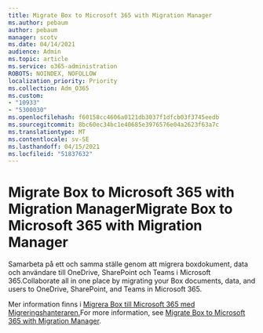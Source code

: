 ```yaml
---
title: Migrate Box to Microsoft 365 with Migration Manager
ms.author: pebaum
author: pebaum
manager: scotv
ms.date: 04/14/2021
audience: Admin
ms.topic: article
ms.service: o365-administration
ROBOTS: NOINDEX, NOFOLLOW
localization_priority: Priority
ms.collection: Adm_O365
ms.custom:
- "10933"
- "5300030"
ms.openlocfilehash: f60158cc4606a0121db3037f1dfcb03f3745eedb
ms.sourcegitcommit: 8bc60ec34bc1e40685e3976576e04a2623f63a7c
ms.translationtype: MT
ms.contentlocale: sv-SE
ms.lasthandoff: 04/15/2021
ms.locfileid: "51837632"
---
```

# <a name="migrate-box-to-microsoft-365-with-migration-manager"></a><span data-ttu-id="dd804-102">Migrate Box to Microsoft 365 with Migration Manager</span><span class="sxs-lookup"><span data-stu-id="dd804-102">Migrate Box to Microsoft 365 with Migration Manager</span></span>

<span data-ttu-id="dd804-103">Samarbeta på ett och samma ställe genom att migrera boxdokument, data och användare till OneDrive, SharePoint och Teams i Microsoft 365.</span><span class="sxs-lookup"><span data-stu-id="dd804-103">Collaborate all in one place by migrating your Box documents, data, and users to OneDrive, SharePoint, and Teams in Microsoft 365.</span></span>

<span data-ttu-id="dd804-104">Mer information finns i [Migrera Box till Microsoft 365 med Migreringshanteraren.](https://docs.microsoft.com/sharepointmigration/mm-box-overview)</span><span class="sxs-lookup"><span data-stu-id="dd804-104">For more information, see [Migrate Box to Microsoft 365 with Migration Manager](https://docs.microsoft.com/sharepointmigration/mm-box-overview).</span></span>